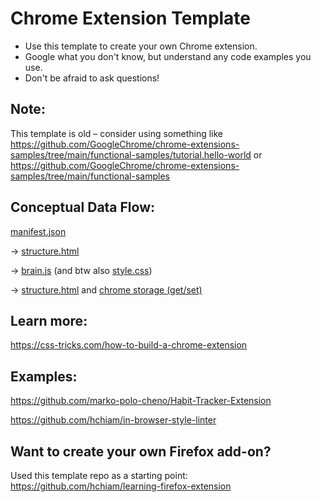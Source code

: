 # Chrome Extension Template

- Use this template to create your own Chrome extension.
- Google what you don't know, but understand any code examples you use.
- Don't be afraid to ask questions!

## Note:

This template is old – consider using something like https://github.com/GoogleChrome/chrome-extensions-samples/tree/main/functional-samples/tutorial.hello-world or https://github.com/GoogleChrome/chrome-extensions-samples/tree/main/functional-samples

## Conceptual Data Flow:

[manifest.json](https://github.com/hchiam/chrome-extension-template/blob/master/manifest.json)

-> [structure.html](https://github.com/hchiam/chrome-extension-template/blob/master/structure.html)

-> [brain.js](https://github.com/hchiam/chrome-extension-template/blob/master/brain.js) (and btw also [style.css](https://github.com/hchiam/chrome-extension-template/blob/master/style.css))

-> [structure.html](https://github.com/hchiam/chrome-extension-template/blob/master/structure.html) and [chrome storage (get/set)](https://github.com/hchiam/chrome-extension-template/blob/master/brain.js)

## Learn more:

https://css-tricks.com/how-to-build-a-chrome-extension

## Examples:

https://github.com/marko-polo-cheno/Habit-Tracker-Extension

https://github.com/hchiam/in-browser-style-linter

## Want to create your own Firefox add-on?

Used this template repo as a starting point: <https://github.com/hchiam/learning-firefox-extension>
